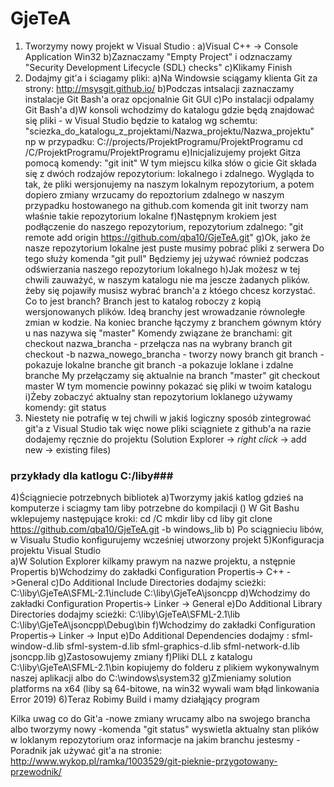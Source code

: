 GjeTeA
======
1) Tworzymy nowy projekt w Visual Studio :
	a)Visual C++ -> Console Application Win32 
	b)Zaznaczamy "Empty Project" i odznaczamy "Security Development Lifecycle (SDL) checks"
	c)Klikamy Finish
2) Dodajmy git'a i ściagamy pliki:
	a)Na Windowsie sciągamy klienta Git za strony: http://msysgit.github.io/
	b)Podczas intsalacji zaznaczamy instalacje Git Bash'a oraz opcjonalnie Git GUI
	c)Po instalacji odpalamy Git Bash'a
	d)W konsoli wchodzimy do katalogu gdzie będą znajdować się pliki
		- w Visual Studio będzie to katalog wg schemtu: "sciezka_do_katalogu_z_projektami/Nazwa_projektu/Nazwa_projektu"
		np w przypadku:  C://projects/ProjektProgramu/ProjektProgramu
		cd /C/ProjektProgramu/ProjektProgramu
	e)Inicjalizujemy projekt Gitza pomocą komendy: "git init"
		W tym miejscu kilka słów o gicie
		Git składa się z dwóch rodzajów repozytorium: lokalnego i zdalnego. Wygląda to tak, że pliki wersjonujemy na naszym lokalnym repozytorium,
		a potem dopiero zmiany wrzucamy do repoztorium zdalnego w naszym przypadku hostowanego na github.com
		komenda git init tworzy nam właśnie takie repozytorium lokalne
	f)Następnym krokiem jest podłączenie do naszego repozytorium, repozytorium zdalnego:
		"git remote add origin https://github.com/qba10/GjeTeA.git"
	g)Ok, jako że nasze repozytorium lokalne jest puste musimy pobrać pliki z serwera
		Do tego służy komenda "git pull"
		Będziemy jej  używać również podczas odświerzania naszego repozytorium lokalnego
	h)Jak możesz w tej chwili zauważyć, w naszym katalogu nie ma jescze żadanych plików.
		żeby się pojawiły musisz wybrać branch'a z któego chcesz korzystać.
		Co to jest branch?
		Branch jest to katalog roboczy z kopią wersjonowanych plików. Ideą branchy jest wrowadzanie równoległe zmian w kodzie.
		Na koniec branche łączymy z branchem gównym który u nas nazywa się "master"
		Komendy związane że branchami:
			git checkout nazwa_brancha - przełącza nas na wybrany branch
			git checkout -b nazwa_nowego_brancha - tworzy nowy branch
			git branch - pokazuje lokalne branche
			git branch -a pokazuje loklane i zdalne branche
		My przełączamy się aktualnie na branch "master"
			git checkout master
		W tym momencie powinny pokazać się pliki w twoim katalogu
	i)Żeby zobaczyć aktualny stan repozytorium loklanego używamy komendy:
		git status
3) Niestety nie potrafię w tej chwili w jakiś logiczny sposób zintegrować git'a z Visual Studio 
	tak więc nowe pliki sciągniete z github'a na razie  dodajemy ręcznie do projektu (Solution Explorer -> *right click* -> add new -> existing files)
### przykłady dla katlogu C:/liby###
4)Ściągniecie potrzebnych bibliotek
	a)Tworzymy jakiś katlog gdzieś na komputerze i sciagmy tam liby potrzebne do kompilacji ()
		W Git Bashu wklepujemy następujące kroki:
		cd /C
		mkdir liby
		cd liby
		git clone https://github.com/qba10/GjeTeA.git -b windows_lib
	b) Po sciągnieciu libów, w Visualu Studio konfigurujemy wcześniej utworzony projekt
5)Konfiguracja projektu Visual Studio	
	a)W Solution Explorer kilkamy prawym na nazwe projektu, a nstępnie Propertis
	b)Wchodzimy do zakładki Configuration Propertis-> C++ ->General
	c)Do Additional Include Directories dodajmy scieżki:
		C:\liby\GjeTeA\SFML-2.1\include
		C:\liby\GjeTeA\jsoncpp
	d)Wchodzimy do zakładki Configuration Propertis-> Linker -> General
	e)Do Additional Library Directories dodajmy scieżki:
		C:\liby\GjeTeA\SFML-2.1\lib
		C:\liby\GjeTeA\jsoncpp\Debug\bin
	f)Wchodzimy do zakładki Configuration Propertis-> Linker -> Input
	e)Do Additional Dependencies dodajmy :
		sfml-window-d.lib
		sfml-system-d.lib
		sfml-graphics-d.lib
		sfml-network-d.lib
		jsoncpp.lib
	g)Zastosowujemy zmiany
	f)Pliki DLL z katalogu C:\liby\GjeTeA\SFML-2.1\bin
		kopiujemy do folderu z plikiem wykonywalnym naszej aplikacji albo do C:\windows\system32
	g)Zmieniamy solution platforms na x64 (liby są 64-bitowe, na win32 wywali wam błąd linkowania Error 2019)
6)Teraz Robimy Build i mamy działąjący program

Kilka uwag co do Git'a
-nowe zmiany wrucamy albo na swojego brancha albo tworzymy nowy
-komenda "git status" wyswietla aktualny stan plików w loklanym repozytorium oraz informacje na jakim branchu jestesmy
-Poradnik jak używać git'a na stronie: http://www.wykop.pl/ramka/1003529/git-pieknie-przygotowany-przewodnik/
